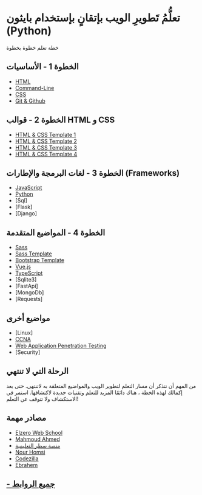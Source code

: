 # تعلُّمُ تَطويرِ الويب بإتقانٍ بإستخدام بايثون (Python)




خطة تعلم خطوة بخطوة



## الخطوة 1 - الأساسيات
- [HTML](https://www.youtube.com/playlist?list=PLDoPjvoNmBAw_t_XWUFbBX-c9MafPk9ji)
- [Command-Line](https://www.youtube.com/playlist?list=PLDoPjvoNmBAxzNO8ixW83Sf8FnLy_MkUT)
- [CSS](https://www.youtube.com/playlist?list=PLDoPjvoNmBAzjsz06gkzlSrlev53MGIKe) 
- [Git & Github](https://www.youtube.com/playlist?list=PLDoPjvoNmBAw4eOj58MZPakHjaO3frVMF)

## الخطوة 2 - قوالب HTML و CSS
- [HTML & CSS Template 1](https://www.youtube.com/playlist?list=PLDoPjvoNmBAzHSjcR-HnW9tnxyuye8KbF)
- [HTML & CSS Template 2](https://www.youtube.com/playlist?list=PLDoPjvoNmBAy1l-2A21ng3gxEyocruT0t)
- [HTML & CSS Template 3](https://www.youtube.com/playlist?list=PLDoPjvoNmBAxuCSp2_-9LurPqRVwketnc)
- [HTML & CSS Template 4](https://www.youtube.com/playlist?list=PLDoPjvoNmBAyGaRGzPVZCkYx5L7Mo9Tbh)

## الخطوة 3 - لغات البرمجة والإطارات (Frameworks)
- [JavaScript](https://www.youtube.com/playlist?list=PLDoPjvoNmBAx3kiplQR_oeDqLDBUDYwVv)
- [Python](https://www.youtube.com/playlist?list=PLDoPjvoNmBAyE_gei5d18qkfIe-Z8mocs)
- [Sql]
- [Flask]
- [Django]

## الخطوة 4 - المواضيع المتقدمة
- [Sass](https://www.youtube.com/playlist?list=PLDoPjvoNmBAzlpyFHOaB3b-eubmF0TAV2)
- [Sass Template](https://www.youtube.com/playlist?list=PLDoPjvoNmBAz9sluuyOWPifXvySgrGma8)
- [Bootstrap Template](https://www.youtube.com/playlist?list=PLDoPjvoNmBAyvm7f--dc6XqkpfDcen_vQ)
- [Vue.js](https://www.youtube.com/playlist?list=PLDoPjvoNmBAxr5AqK3Yz4DWYKVSmIFziw)
- [TypeScript](https://www.youtube.com/playlist?list=PLDoPjvoNmBAy532K9M_fjiAmrJ0gkCyLJ)
- [Sqlite3]
- [FastApi]
- [MongoDb]
- [Requests]


## مواضيع أخرى
- [Linux]
- [CCNA](https://www.youtube.com/playlist?list=PLpwHU9rNXAVurp2h2Jh-cd4-8XjkT5osu)
- [Web Application Penetration Testing](https://www.youtube.com/playlist?list=PLv7cogHXoVhXvHPzIl1dWtBiYUAL8baHj)
- [Security]

## الرحلة التي لا تنتهي
من المهم أن نتذكر أن مسار التعلم لتطوير الويب والمواضيع المتعلقة به لاتنتهي. حتى بعد إكمالك لهذه الخطة ، هناك دائمًا المزيد للتعلم وتقنيات جديدة لاكتشافها. استمر في الاستكشاف ولا تتوقف عن التعلم!

## مصادر مهمة
- [Elzero Web School](https://www.youtube.com/@ElzeroWebSchool)
- [Mahmoud Ahmed](https://www.youtube.com/@MahmoudAhmed6/)
- [منصة سطر التعليمية](https://satr.codes/)
- [Nour Homsi](https://www.youtube.com/@NourHomsi)
- [Codezilla](https://www.youtube.com/@Codezilla)
- [Ebrahem](https://www.youtube.com/@Zigoo0)

## [ - جميع الروابط](https://raw.githubusercontent.com/YSF-KNJ/Mastering-Web-Development-in-Arabic/main/links.txt)

